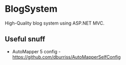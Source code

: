 # BlogSystem
High-Quality blog system using ASP.NET MVC.

## Useful snuff
* AutoMapper 5 config - https://github.com/dburriss/AutoMapperSelfConfig